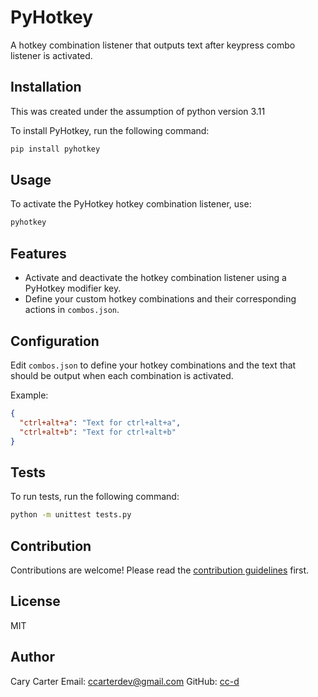# PyHotkey

A hotkey combination listener that outputs text after keypress combo listener is activated.

## Installation

This was created under the assumption of python version 3.11

To install PyHotkey, run the following command:

```bash
pip install pyhotkey
```

## Usage

To activate the PyHotkey hotkey combination listener, use:

```bash
pyhotkey
```

## Features

- Activate and deactivate the hotkey combination listener using a PyHotkey modifier key.
- Define your custom hotkey combinations and their corresponding actions in `combos.json`.

## Configuration

Edit `combos.json` to define your hotkey combinations and the text that should be output when each combination is activated.

Example:

```json
{
  "ctrl+alt+a": "Text for ctrl+alt+a",
  "ctrl+alt+b": "Text for ctrl+alt+b"
}
```

## Tests

To run tests, run the following command:

```bash
python -m unittest tests.py
```

## Contribution

Contributions are welcome! Please read the [contribution guidelines](CONTRIBUTING.md) first.

## License

MIT

## Author

Cary Carter
Email: ccarterdev@gmail.com
GitHub: [cc-d](https://github.com/cc-d)